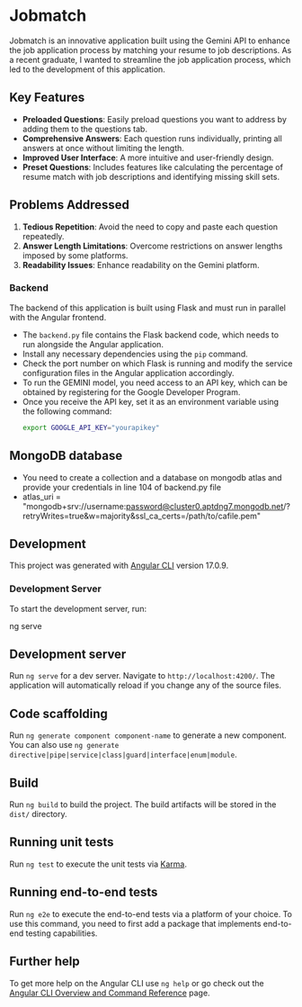 # Jobmatch

Jobmatch is an innovative application built using the Gemini API to enhance the job application process by matching your resume to job descriptions. As a recent graduate, I wanted to streamline the job application process, which led to the development of this application.

## Key Features

- **Preloaded Questions**: Easily preload questions you want to address by adding them to the questions tab.
- **Comprehensive Answers**: Each question runs individually, printing all answers at once without limiting the length.
- **Improved User Interface**: A more intuitive and user-friendly design.
- **Preset Questions**: Includes features like calculating the percentage of resume match with job descriptions and identifying missing skill sets.

## Problems Addressed

1. **Tedious Repetition**: Avoid the need to copy and paste each question repeatedly.
2. **Answer Length Limitations**: Overcome restrictions on answer lengths imposed by some platforms.
3. **Readability Issues**: Enhance readability on the Gemini platform.

### Backend

The backend of this application is built using Flask and must run in parallel with the Angular frontend.

- The `backend.py` file contains the Flask backend code, which needs to run alongside the Angular application.
- Install any necessary dependencies using the `pip` command.
- Check the port number on which Flask is running and modify the service configuration files in the Angular application accordingly.
- To run the GEMINI model, you need access to an API key, which can be obtained by registering for the Google Developer Program.
- Once you receive the API key, set it as an environment variable using the following command:
  ```bash
  export GOOGLE_API_KEY="yourapikey"


## MongoDB database
- You need to create a collection and a database on mongodb atlas and provide your credentials in line 104 of backend.py file
- atlas_uri = "mongodb+srv://username:password@cluster0.aptdng7.mongodb.net/?retryWrites=true&w=majority&ssl_ca_certs=/path/to/cafile.pem"
  
## Development

This project was generated with [Angular CLI](https://github.com/angular/angular-cli) version 17.0.9.

### Development Server

To start the development server, run:

ng serve

## Development server

Run `ng serve` for a dev server. Navigate to `http://localhost:4200/`. The application will automatically reload if you change any of the source files.

## Code scaffolding

Run `ng generate component component-name` to generate a new component. You can also use `ng generate directive|pipe|service|class|guard|interface|enum|module`.

## Build

Run `ng build` to build the project. The build artifacts will be stored in the `dist/` directory.

## Running unit tests

Run `ng test` to execute the unit tests via [Karma](https://karma-runner.github.io).

## Running end-to-end tests

Run `ng e2e` to execute the end-to-end tests via a platform of your choice. To use this command, you need to first add a package that implements end-to-end testing capabilities.

## Further help

To get more help on the Angular CLI use `ng help` or go check out the [Angular CLI Overview and Command Reference](https://angular.io/cli) page.
